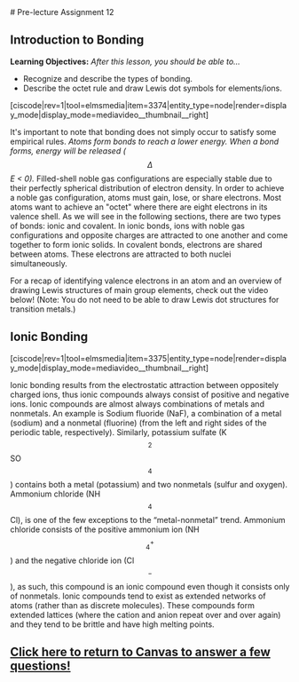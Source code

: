 <div style="float:right;margin:auto"><ebook-button title="The octet rule" link="https://genchem.science.psu.edu/06-1-octet-rule"></ebook-button></div>
# Pre-lecture Assignment 12

## Introduction to Bonding
**Learning Objectives:** _After this lesson, you should be able to…_

* Recognize and describe the types of bonding.
* Describe the octet rule and draw Lewis dot symbols for elements/ions. 

[ciscode|rev=1|tool=elmsmedia|item=3374|entity_type=node|render=display_mode|display_mode=mediavideo__thumbnail__right]


It's important to note that bonding does not simply occur to satisfy some empirical rules.  _Atoms form bonds to reach a lower energy. When a bond forms, energy will be released ($$\Delta$$E < 0)._
Filled-shell noble gas configurations are especially stable due to their perfectly spherical distribution of electron density.  In order to achieve a noble gas configuration, atoms must gain, lose, or share electrons.  Most atoms want to achieve an "octet" where there are eight electrons in its valence shell.
As we will see in the following sections, there are two types of bonds: ionic and covalent. In ionic bonds, ions with noble gas configurations and opposite charges are attracted to one another and come together to form ionic solids.  In covalent bonds, electrons are shared between atoms.  These electrons are attracted to both nuclei simultaneously. 

For a recap of identifying valence electrons in an atom and an overview of drawing Lewis structures of main group elements, check out the video below!  (Note: You do not need to be able to draw Lewis dot structures for transition metals.)




<div style="float:right;margin:auto"><ebook-button title="Ionic Bonding" link="https://genchem.science.psu.edu/06-2-ionic-bonding"></ebook-button></div>


## Ionic Bonding

[ciscode|rev=1|tool=elmsmedia|item=3375|entity_type=node|render=display_mode|display_mode=mediavideo__thumbnail__right]

Ionic bonding results from the electrostatic attraction between oppositely charged ions, thus ionic compounds always consist of positive and negative ions. Ionic compounds are almost always combinations of metals and nonmetals. An example is Sodium fluoride (NaF), a combination of a metal (sodium) and a nonmetal (fluorine) (from the left and right sides of the periodic table, respectively). Similarly, potassium sulfate (K$$_2$$SO$$_4$$) contains both a metal (potassium) and two nonmetals (sulfur and oxygen). Ammonium chloride (NH$$_4$$Cl), is one of the few exceptions to the “metal-nonmetal” trend. Ammonium chloride consists of the positive ammonium ion (NH$$_4^+$$) and the negative chloride ion (Cl$$^-$$), as such, this compound is an ionic compound even though it consists only of nonmetals. Ionic compounds tend to exist as extended networks of atoms (rather than as discrete molecules). These compounds form extended lattices (where the cation and anion repeat over and over again) and they tend to be brittle and have high melting points.

## [Click here to return to Canvas to answer a few questions!](https://psu.instructure.com/courses/1881362/quizzes/3322139)


